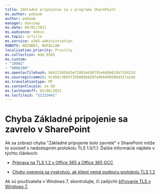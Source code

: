 ```yaml
---
title: Základné pripojenie sa v programe SharePoint
ms.author: pebaum
author: pebaum
manager: dansimp
ms.date: 04/01/2021
ms.audience: Admin
ms.topic: article
ms.service: o365-administration
ROBOTS: NOINDEX, NOFOLLOW
localization_priority: Priority
ms.collection: Adm_O365
ms.custom:
- "10802"
- "9006390"
ms.openlocfilehash: b64215b5b83ef1092eb58791e6dbb015b72d422d
ms.sourcegitcommit: 6c6b0c3885f33b08db929fe0b6496508d31fa2d6
ms.translationtype: MT
ms.contentlocale: sk-SK
ms.lasthandoff: 05/06/2021
ms.locfileid: "52233441"
---
```

# <a name="the-underlying-connection-was-closed-error-in-sharepoint"></a>Chyba Základné pripojenie sa zavrelo v SharePoint

Ak sa zobrazí chyba "Základné pripojenie bolo zavreté" v SharePoint môže to súvisieť s nedostupním protokolu TLS 1.0/1.1. Ďalšie informácie nájdete v týchto článkoch:

- [Príprava na TLS 1.2 v Office 365 a Office 365 GCC](https://docs.microsoft.com/microsoft-365/compliance/prepare-tls-1.2-in-office-365?view=o365-worldwide)

- [Chyby overenia sa vyskytujú, ak klient nemá podporu protokolu TLS 1.2](https://review.docs.microsoft.com/sharepoint/troubleshoot/administration/authentication-errors-tls12-support)

Ak sú používatelia v Windows 7, skontrolujte, či zadýchli [šifrovanie TLS v Windows 7.](https://docs.microsoft.com/windows/win32/secauthn/tls-cipher-suites-in-windows-7)